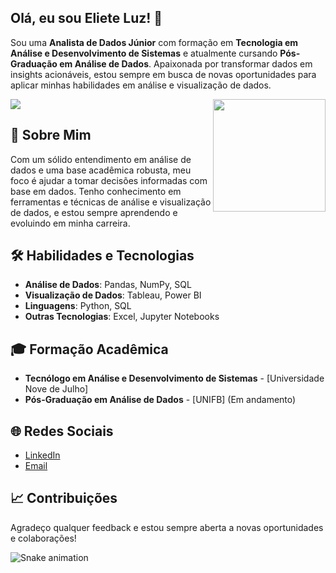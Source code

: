 ## Olá, eu sou Eliete Luz! 👋

Sou uma **Analista de Dados Júnior** com formação em **Tecnologia em Análise e Desenvolvimento de Sistemas** e atualmente cursando **Pós-Graduação em Análise de Dados**. Apaixonada por transformar dados em insights acionáveis, estou sempre em busca de novas oportunidades para aplicar minhas habilidades em análise e visualização de dados.

<div>
  <img src="https://github-readme-stats.vercel.app/api?username=ELIELUZ03&show_icons=true&theme=jolly&include_all_commits=true&count_private=true" />
  <img align="right" height="180em" src="https://github-readme-stats.vercel.app/api/top-langs/?username=ELIELUZ03&layout=compact&langs_count=16&theme=jolly" />
</div>

## 🚀 Sobre Mim

Com um sólido entendimento em análise de dados e uma base acadêmica robusta, meu foco é ajudar a tomar decisões informadas com base em dados. Tenho conhecimento em ferramentas e técnicas de análise e visualização de dados, e estou sempre aprendendo e evoluindo em minha carreira.

## 🛠️ Habilidades e Tecnologias

- **Análise de Dados**: Pandas, NumPy, SQL
- **Visualização de Dados**: Tableau, Power BI
- **Linguagens**: Python, SQL
- **Outras Tecnologias**: Excel, Jupyter Notebooks

## 🎓 Formação Acadêmica

- **Tecnólogo em Análise e Desenvolvimento de Sistemas** - [Universidade Nove de Julho]
- **Pós-Graduação em Análise de Dados** - [UNIFB] (Em andamento)

## 🌐 Redes Sociais

- [LinkedIn](https://www.linkedin.com/in/eliete-luz-6a694281/)
- [Email](mailto:eliete.victorialuz@gmail.com)

## 📈 Contribuições

  Agradeço qualquer feedback e estou sempre aberta a novas oportunidades e colaborações!

![Snake animation](https://github.com/ELIELUZ03/ELIELUZ03/blob/output/github-contribution-grid-snake.svg)

